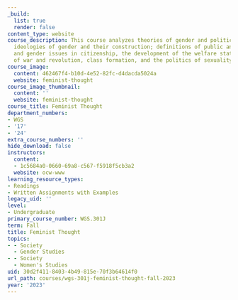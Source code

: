 ```yaml
---
_build:
  list: true
  render: false
content_type: website
course_description: This course analyzes theories of gender and politics, especially
  ideologies of gender and their construction; definitions of public and private spheres;
  and gender issues in citizenship, the development of the welfare state, experiences
  of war and revolution, class formation, and the politics of sexuality.
course_image:
  content: 462467f4-b10d-4e52-82fc-d4dacda5024a
  website: feminist-thought
course_image_thumbnail:
  content: ''
  website: feminist-thought
course_title: Feminist Thought
department_numbers:
- WGS
- '17'
- '24'
extra_course_numbers: ''
hide_download: false
instructors:
  content:
  - 1c5684a0-0660-69a8-c567-f5918f5cb3a2
  website: ocw-www
learning_resource_types:
- Readings
- Written Assignments with Examples
legacy_uid: ''
level:
- Undergraduate
primary_course_number: WGS.301J
term: Fall
title: Feminist Thought
topics:
- - Society
  - Gender Studies
- - Society
  - Women's Studies
uid: 30d2f411-8403-4b49-815e-70f3b64614f0
url_path: courses/wgs-301j-feminist-thought-fall-2023
year: '2023'
---
```

